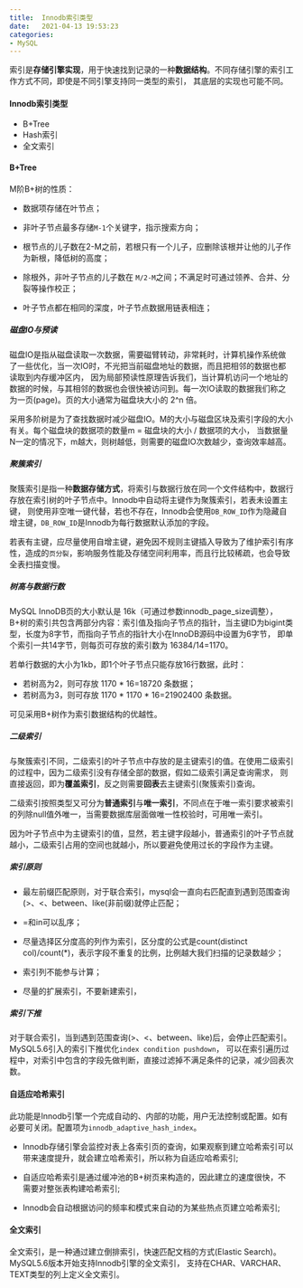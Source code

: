 ```yaml
---
title:  Innodb索引类型
date:   2021-04-13 19:53:23
categories: 
- MySQL
---
```


索引是**存储引擎实现**，用于快速找到记录的一种**数据结构**。不同存储引擎的索引工作方式不同，即使是不同引擎支持同一类型的索引，
其底层的实现也可能不同。

#### Innodb索引类型

* B+Tree 
* Hash索引
* 全文索引



#### B+Tree

M阶B+树的性质：

* 数据项存储在叶节点；

* 非叶子节点最多存储`M-1`个关键字，指示搜索方向；

* 根节点的儿子数在2-M之前，若根只有一个儿子，应删除该根并让他的儿子作为新根，降低树的高度；

* 除根外，非叶子节点的儿子数在 `M/2-M`之间；不满足时可通过领养、合并、分裂等操作校正；

* 叶子节点都在相同的深度，叶子节点数据用链表相连；


##### 磁盘IO与预读

磁盘IO是指从磁盘读取一次数据，需要磁臂转动，非常耗时，计算机操作系统做了一些优化，当一次IO时，不光把当前磁盘地址的数据，而且把相邻的数据也都读取到内存缓冲区内，
因为局部预读性原理告诉我们，当计算机访问一个地址的数据的时候，与其相邻的数据也会很快被访问到。每一次IO读取的数据我们称之为一页(page)。页的大小通常为磁盘块大小的 2^n 倍。

采用多阶树是为了查找数据时减少磁盘IO。M的大小与磁盘区块及索引字段的大小有关。每个磁盘块的数据项的数量m = 磁盘块的大小 / 数据项的大小，
当数据量N一定的情况下，m越大，则树越低，则需要的磁盘IO次数越少，查询效率越高。

##### 聚簇索引

聚簇索引是指一种**数据存储方式**，将索引与数据行放在同一个文件结构中，数据行存放在索引树的叶子节点中。Innodb中自动将主键作为聚簇索引，若表未设置主键，
则使用非空唯一键代替，若也不存在，Innodb会使用`DB_ROW_ID`作为隐藏自增主键，`DB_ROW_ID`是Innodb为每行数据默认添加的字段。

若表有主键，应尽量使用自增主键，避免因不规则主键插入导致为了维护索引有序性，造成的`页分裂`，影响服务性能及存储空间利用率，而且行比较稀疏，也会导致
全表扫描变慢。

##### 树高与数据行数

MySQL InnoDB页的大小默认是 16k（可通过参数innodb_page_size调整），B+树的索引共包含两部分内容：索引值及指向子节点的指针，当主键ID为bigint类型，长度为8字节，而指向子节点的指针大小在InnoDB源码中设置为6字节，
即单个索引一共14字节，则每页可存放的索引数为 16384/14=1170。

若单行数据的大小为1kb，即1个叶子节点只能存放16行数据，此时：
* 若树高为2，则可存放 1170 * 16=18720 条数据；
* 若树高为3，则可存放 1170 * 1170 * 16=21902400 条数据。

可见采用B+树作为索引数据结构的优越性。


##### 二级索引

与聚簇索引不同，二级索引的叶子节点中存放的是主键索引的值。在使用二级索引的过程中，因为二级索引没有存储全部的数据，假如二级索引满足查询需求，
则直接返回，即为**覆盖索引**，反之则需要**回表**去主键索引(聚簇索引)查询。

二级索引按照类型又可分为**普通索引**与**唯一索引**，不同点在于唯一索引要求被索引的列除null值外唯一，当需要数据库层面做唯一性校验时，可用唯一索引。

因为叶子节点中为主键索引的值，显然，若主键字段越小，普通索引的叶子节点就越小，二级索引占用的空间也就越小，所以要避免使用过长的字段作为主键。


##### 索引原则

* 最左前缀匹配原则，对于联合索引，mysql会一直向右匹配直到遇到范围查询(>、<、between、like(非前缀)就停止匹配；

* =和in可以乱序；

* 尽量选择区分度高的列作为索引，区分度的公式是count(distinct col)/count(*)，表示字段不重复的比例，比例越大我们扫描的记录数越少；

* 索引列不能参与计算；

* 尽量的扩展索引，不要新建索引，

##### 索引下推

对于联合索引，当到遇到范围查询(>、<、between、like)后，会停止匹配索引。MySQL5.6引入的索引下推优化`index condition pushdown`，
可以在索引遍历过程中，对索引中包含的字段先做判断，直接过滤掉不满足条件的记录，减少回表次数。


#### 自适应哈希索引

此功能是Innodb引擎一个完成自动的、内部的功能，用户无法控制或配置。如有必要可关闭。配置项为`innodb_adaptive_hash_index`。

* Innodb存储引擎会监控对表上各索引页的查询，如果观察到建立哈希索引可以带来速度提升，就会建立哈希索引，所以称为自适应哈希索引;

* 自适应哈希索引是通过缓冲池的B+树页来构造的，因此建立的速度很快，不需要对整张表构建哈希索引;

* Innodb会自动根据访问的频率和模式来自动的为某些热点页建立哈希索引;


#### 全文索引

全文索引，是一种通过建立倒排索引，快速匹配文档的方式(Elastic Search)。MySQL5.6版本开始支持Innodb引擎的全文索引，
支持在CHAR、VARCHAR、TEXT类型的列上定义全文索引。
